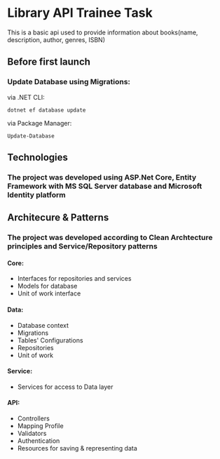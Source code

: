 # Library API Trainee  Task

This is a basic api used to provide information about books(name, description, author, genres, ISBN)

## Before first launch
### Update Database using Migrations:
via .NET CLI:

    dotnet ef database update

via Package Manager:

    Update-Database

## Technologies

### The project was developed using ASP.Net Core, Entity Framework with MS SQL Server database and Microsoft Identity platform

## Architecure & Patterns
### The project was developed according to Clean Archtecture principles and Service/Repository patterns
#### Core:

 * Interfaces for repositories and services
 * Models for database
 * Unit of work interface

#### Data:

* Database context
* Migrations
* Tables' Configurations
* Repositories
* Unit of work

#### Service:

*  Services for access to Data layer

#### API:

* Controllers
* Mapping Profile
* Validators
* Authentication
* Resources for saving & representing data




